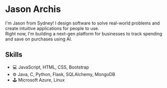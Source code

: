# Jason Archis
I'm Jason from Sydney! I design software to solve real-world problems and create intuitive applications for people to use.  
Right now, I'm building a next-gen platform for businesses to track spending and save on purchases using AI.

## Skills
* 💻 JavaScript, HTML, CSS, Bootstrap
* ⚙️ Java, C, Python, Flask, SQLAlchemy, MongoDB
* 🕹️ Microsoft Azure, Linux
